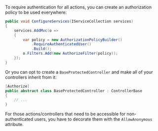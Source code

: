 To require authentication for all actions, you can create an authorization policy to be used everywhere:

```csharp
public void ConfigureServices(IServiceCollection services)
{
    services.AddMvc(o =>
    {
        var policy = new AuthorizationPolicyBuilder()
            .RequireAuthenticatedUser()
            .Build();
        o.Filters.Add(new AuthorizeFilter(policy));
    });
}
```

Or you can opt to create a `BaseProtectedController` and make all of your controllers inherit from it:

```csharp
[Authorize]
public abstract class BaseProtectedController : ControllerBase
{
    // ...
}
```

For those actions/controllers that need to be accessible for non-authenticated users, you have to decorate them with the `AllowAnonymous` attribute. 
